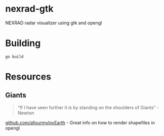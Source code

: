 # nexrad-gtk

NEXRAD radar visualizer using gtk and opengl

# Building

    go build

# Resources

## Giants

> “If I have seen further it is by standing on the shoulders of Giants” -Newton

[github.com/afourmy/pyEarth](https://github.com/afourmy/pyEarth) - Great info on how to render shapefiles in opengl